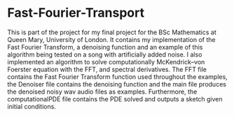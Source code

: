 # Fast-Fourier-Transport
This is part of the project for my final project for the BSc Mathematics at Queen Mary, University of London. It contains my implementation of the Fast Fourier Transform, a denoising function and an example of this algorithm being tested on a song with artificially added noise. I also implemented an algorithm to solve computationally McKendrick–von Foerster equation with the FFT, and spectral derivatives.
The FFT file contains the Fast Fourier Transform function used throughout the examples, the Denoiser file contains the denoising function and the main file produces the denoised noisy wav audio files as examples. Furthermore, the computationalPDE file contains the PDE solved and outputs a sketch given initial conditions.